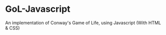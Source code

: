 # GoL-Javascript
An implementation of Conway's Game of Life, using Javascript (With HTML &amp; CSS)
